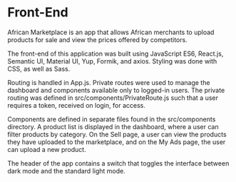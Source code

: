 # Front-End
African Marketplace is an app that allows African merchants to upload products for sale and view the prices offered by competitors.

The front-end of this application was built using JavaScript ES6, React.js, Semantic UI, Material UI, Yup, Formik, and axios. Styling was done with CSS, as well as Sass.

Routing is handled in App.js. Private routes were used to manage the dashboard and components available only to logged-in users. The private routing was defined in src/components/PrivateRoute.js such that a user requires a token, received on login, for access.

Components are defined in separate files found in the src/components directory. A product list is displayed in the dashboard, where a user can filter products by category. On the Sell page, a user can view the products they have uploaded to the marketplace, and on the My Ads page, the user can upload a new product.

The header of the app contains a switch that toggles the interface between dark mode and the standard light mode.
